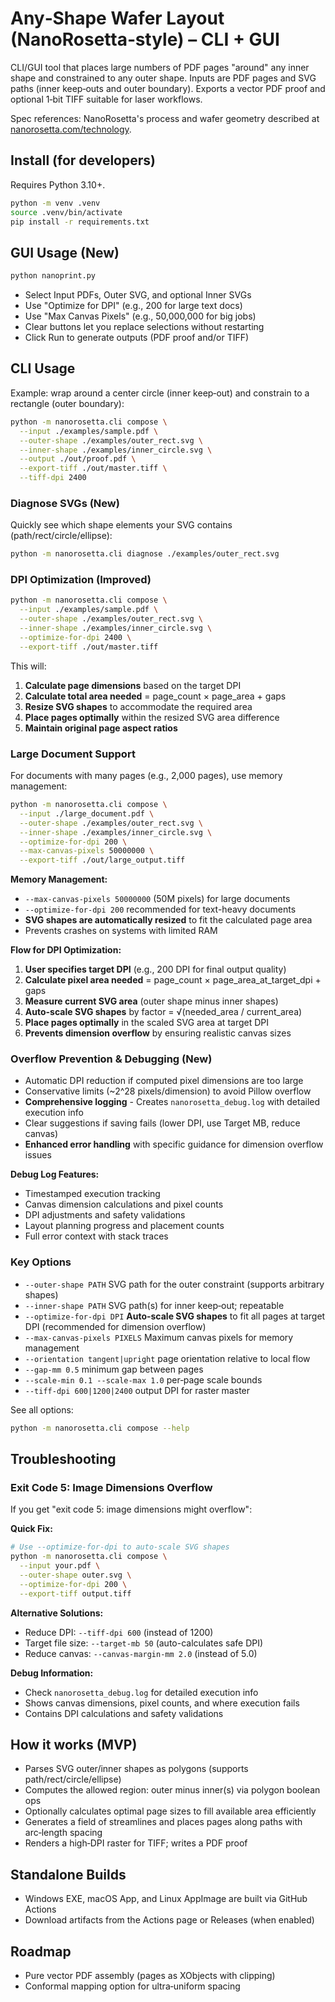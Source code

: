 # Any‑Shape Wafer Layout (NanoRosetta‑style) – CLI + GUI

CLI/GUI tool that places large numbers of PDF pages "around" any inner shape and constrained to any outer shape. Inputs are PDF pages and SVG paths (inner keep‑outs and outer boundary). Exports a vector PDF proof and optional 1‑bit TIFF suitable for laser workflows.

Spec references: NanoRosetta's process and wafer geometry described at [nanorosetta.com/technology](https://nanorosetta.com/technology/).

## Install (for developers)

Requires Python 3.10+.

```bash
python -m venv .venv
source .venv/bin/activate
pip install -r requirements.txt
```

## GUI Usage (New)

```bash
python nanoprint.py
```

- Select Input PDFs, Outer SVG, and optional Inner SVGs
- Use "Optimize for DPI" (e.g., 200 for large text docs)
- Use "Max Canvas Pixels" (e.g., 50,000,000 for big jobs)
- Clear buttons let you replace selections without restarting
- Click Run to generate outputs (PDF proof and/or TIFF)

## CLI Usage

Example: wrap around a center circle (inner keep‑out) and constrain to a rectangle (outer boundary):

```bash
python -m nanorosetta.cli compose \
  --input ./examples/sample.pdf \
  --outer-shape ./examples/outer_rect.svg \
  --inner-shape ./examples/inner_circle.svg \
  --output ./out/proof.pdf \
  --export-tiff ./out/master.tiff \
  --tiff-dpi 2400
```

### Diagnose SVGs (New)

Quickly see which shape elements your SVG contains (path/rect/circle/ellipse):

```bash
python -m nanorosetta.cli diagnose ./examples/outer_rect.svg
```

### DPI Optimization (Improved)

```bash
python -m nanorosetta.cli compose \
  --input ./examples/sample.pdf \
  --outer-shape ./examples/outer_rect.svg \
  --inner-shape ./examples/inner_circle.svg \
  --optimize-for-dpi 2400 \
  --export-tiff ./out/master.tiff
```

This will:
1. **Calculate page dimensions** based on the target DPI
2. **Calculate total area needed** = page_count × page_area + gaps
3. **Resize SVG shapes** to accommodate the required area
4. **Place pages optimally** within the resized SVG area difference
5. **Maintain original page aspect ratios**

### Large Document Support

For documents with many pages (e.g., 2,000 pages), use memory management:

```bash
python -m nanorosetta.cli compose \
  --input ./large_document.pdf \
  --outer-shape ./examples/outer_rect.svg \
  --inner-shape ./examples/inner_circle.svg \
  --optimize-for-dpi 200 \
  --max-canvas-pixels 50000000 \
  --export-tiff ./out/large_output.tiff
```

**Memory Management:**
- `--max-canvas-pixels 50000000` (50M pixels) for large documents
- `--optimize-for-dpi 200` recommended for text-heavy documents
- **SVG shapes are automatically resized** to fit the calculated page area
- Prevents crashes on systems with limited RAM

**Flow for DPI Optimization:**
1. **User specifies target DPI** (e.g., 200 DPI for final output quality)
2. **Calculate pixel area needed** = page_count × page_area_at_target_dpi + gaps
3. **Measure current SVG area** (outer shape minus inner shapes)
4. **Auto-scale SVG shapes** by factor = √(needed_area / current_area)
5. **Place pages optimally** in the scaled SVG area at target DPI
6. **Prevents dimension overflow** by ensuring realistic canvas sizes

### Overflow Prevention & Debugging (New)

- Automatic DPI reduction if computed pixel dimensions are too large
- Conservative limits (~2^28 pixels/dimension) to avoid Pillow overflow
- **Comprehensive logging** - Creates `nanorosetta_debug.log` with detailed execution info
- Clear suggestions if saving fails (lower DPI, use Target MB, reduce canvas)
- **Enhanced error handling** with specific guidance for dimension overflow issues

**Debug Log Features:**
- Timestamped execution tracking
- Canvas dimension calculations and pixel counts
- DPI adjustments and safety validations
- Layout planning progress and placement counts
- Full error context with stack traces

### Key Options
- `--outer-shape PATH` SVG path for the outer constraint (supports arbitrary shapes)
- `--inner-shape PATH` SVG path(s) for inner keep‑out; repeatable
- `--optimize-for-dpi DPI` **Auto-scale SVG shapes** to fit all pages at target DPI (recommended for dimension overflow)
- `--max-canvas-pixels PIXELS` Maximum canvas pixels for memory management
- `--orientation tangent|upright` page orientation relative to local flow
- `--gap-mm 0.5` minimum gap between pages
- `--scale-min 0.1 --scale-max 1.0` per‑page scale bounds
- `--tiff-dpi 600|1200|2400` output DPI for raster master

See all options:

```bash
python -m nanorosetta.cli compose --help
```

## Troubleshooting

### Exit Code 5: Image Dimensions Overflow

If you get "exit code 5: image dimensions might overflow":

**Quick Fix:**
```bash
# Use --optimize-for-dpi to auto-scale SVG shapes
python -m nanorosetta.cli compose \
  --input your.pdf \
  --outer-shape outer.svg \
  --optimize-for-dpi 200 \
  --export-tiff output.tiff
```

**Alternative Solutions:**
- Reduce DPI: `--tiff-dpi 600` (instead of 1200)
- Target file size: `--target-mb 50` (auto-calculates safe DPI)
- Reduce canvas: `--canvas-margin-mm 2.0` (instead of 5.0)

**Debug Information:**
- Check `nanorosetta_debug.log` for detailed execution info
- Shows canvas dimensions, pixel counts, and where execution fails
- Contains DPI calculations and safety validations

## How it works (MVP)
- Parses SVG outer/inner shapes as polygons (supports path/rect/circle/ellipse)
- Computes the allowed region: outer minus inner(s) via polygon boolean ops
- Optionally calculates optimal page sizes to fill available area efficiently
- Generates a field of streamlines and places pages along paths with arc‑length spacing
- Renders a high‑DPI raster for TIFF; writes a PDF proof

## Standalone Builds
- Windows EXE, macOS App, and Linux AppImage are built via GitHub Actions
- Download artifacts from the Actions page or Releases (when enabled)

## Roadmap
- Pure vector PDF assembly (pages as XObjects with clipping)
- Conformal mapping option for ultra‑uniform spacing
